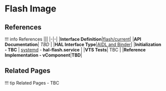 # Flash Image

## References

!!! info References
    |||
    |-|-|
    |**Interface Definition**|[flash/current](https://github.com/rdkcentral/rdk-halif-aidl/tree/main/flash/current)|
    |**API Documentation**| *TBD* |
    |**HAL Interface Type**|[AIDL and Binder](../../../introduction/aidl_and_binder.md)|
    |**Initialization - TBC** | [systemd](../../../vsi/systemd/current/systemd.md) - **hal-flash.service** |
    |**VTS Tests**| TBC |
    |**Reference Implementation - vComponent**|**TBD**|

## Related Pages

!!! tip Related Pages
    - TBC
